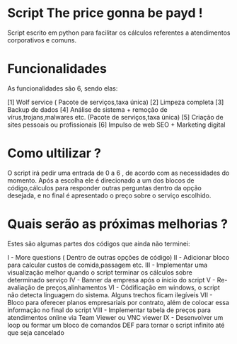 # Script The price gonna be payd !

Script escrito em python para facilitar os cálculos referentes a atendimentos corporativos e comuns.

# Funcionalidades

As funcionalidades são 6, sendo elas:

[1] Wolf service ( Pacote de serviços,taxa única)
[2] Limpeza completa
[3] Backup de dados
[4] Análise de sistema + remoção de vírus,trojans,malwares etc. (Pacote de serviços,taxa única)
[5] Criação de sites pessoais ou profissionais
[6] Impulso de web SEO + Marketing digital 

# Como ultilizar ? 
O script irá pedir uma entrada de 0 a 6 , de acordo com as necessidades do momento.
Após a escolha ele é direcionado a um dos blocos de código,cálculos para responder outras perguntas dentro da opção desejada, e no final é apresentado o preço sobre o serviço escolhido.

# Quais serão as próximas melhorias ?

Estes são algumas partes dos códigos que ainda não terminei:

I    -   More questions ( Dentro de outras opções de código)
II   -   Adicionar bloco para calcular custos de comida,passagem etc.
III  -   Implementar uma visualização melhor quando o script terminar os cálculos sobre determinado serviço
IV   -   Banner da empresa após o ínicio do script
V    -   Re-avaliação de preços,alinhamentos
VI   -   Códificação em windows, o script não detecta linguagem do sistema. Alguns trechos ficam ilegíveis
VII  -   Bloco para oferecer planos empresariais por contrato, além de colocar essa informação no final do script
VIII -   Implementar tabela de preços para atendimentos online via Team Viewer ou VNC viewer
IX   -   Desenvolver um loop ou formar um bloco de comandos DEF para tornar o script infinito até que seja cancelado

